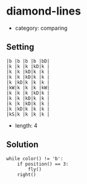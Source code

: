 # diamond-lines
- category: comparing

## Setting

```
|b |b |b |b |bD|
|k |k |k |kD|k |
|k |k |kD|k |k |
|k |k |kD|k |k |
|k |kD|k |k |k |
|kW|k |k |k |kW|
|k |k |k |kD|k |
|k |k |kD|k |k |
|k |k |kD|k |k |
|k |kD|k |k |k |
|kS|k |k |k |k |
```

- length: 4

## Solution

```
while color() != 'b':
    if position() == 3:
        fly()
    right()
```
